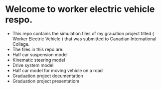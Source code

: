 Welcome to worker electric vehicle respo.
===========================================
- This repo contains the simulation files of my grauation project titled ( Worker Electric Vehicle ) that was submitted to Canadian International Collage.
- The files in this repo are:
- Half car suspension model
- Kinematic steering model
- Drive system model
- Half car model for moving vehicle on a road
- Graduation project documentation
- Graduation project presentatiom

